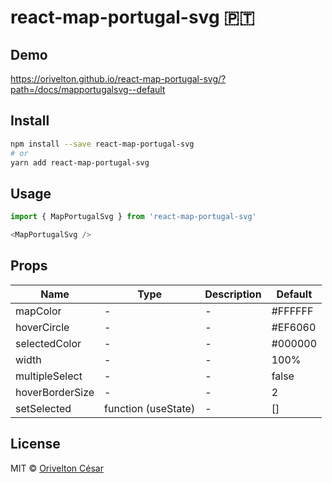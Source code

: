 # react-map-portugal-svg 🇵🇹       


## Demo

https://orivelton.github.io/react-map-portugal-svg/?path=/docs/mapportugalsvg--default


## Install

```bash
npm install --save react-map-portugal-svg
# or
yarn add react-map-portugal-svg
```

## Usage

```javascript
import { MapPortugalSvg } from 'react-map-portugal-svg'

<MapPortugalSvg /> 

```


## Props

| Name                 | Type              | Description | Default |
| -------------------- | ----------------- | ----------- | ------- |
| mapColor                 | -   | - | #FFFFFF |
| hoverCircle                 | -   | - | #EF6060 |
| selectedColor                 | -   | - | #000000 |
| width                 | -  | - | 100% |
| multipleSelect                 | -  | - | false |
| hoverBorderSize                 | -  | - | 2 |
| setSelected                 | function (useState)  | - | [] |


## License

MIT © [Orivelton César](https://github.com/orivelton)

